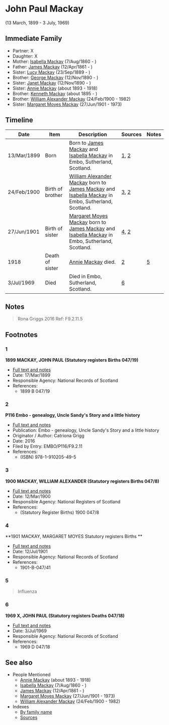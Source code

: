 ﻿---
layout: person
subject_key: i57646474
permalink: /people/i57646474
---

# John Paul Mackay
(13 March, 1899 - 3 July, 1969)

## Immediate Family

* Partner: X
* Daughter: X
* Mother: [Isabella Mackay](./@i32797554@-isabella-mackay-b1860-8-7-d.md) (7/Aug/1860 - )
* Father: [James Mackay](./@i60572122@-james-mackay-b1861-4-12-d.md) (12/Apr/1861 - )
* Sister: [Lucy Mackay](./@i16587624@-lucy-mackay-b1889-9-23-d.md) (23/Sep/1889 - )
* Brother: [George Mackay](./@i72941728@-george-mackay-b1890-11-12-d.md) (12/Nov/1890 - )
* Sister: [Janet Mackay](./@i22499038@-janet-mackay-b1890-11-12-d.md) (12/Nov/1890 - )
* Sister: [Annie Mackay](./@i51252926@-annie-mackay-b1893-d1918.md) (about 1893 - 1918)
* Brother: [Kenneth Mackay](./@i48909111@-kenneth-mackay-b1895-d.md) (about 1895 - )
* Brother: [William Alexander Mackay](./@i9383584@-william-alexander-mackay-b1900-2-24-d1982.md) (24/Feb/1900 - 1982)
* Sister: [Margaret Moyes Mackay](./@i178005@-margaret-moyes-mackay-b1901-6-27-d1973.md) (27/Jun/1901 - 1973)

## Timeline

Date | Item | Description | Sources | Notes
---|---|---|---|---
13/Mar/1899 | Born | Born to [James Mackay](./@i60572122@-james-mackay-b1861-4-12-d.md) and [Isabella Mackay](./@i32797554@-isabella-mackay-b1860-8-7-d.md) in Embo, Sutherland, Scotland. | [1](#1), [2](#2) | 
24/Feb/1900 | Birth of brother | [William Alexander Mackay](./@i9383584@-william-alexander-mackay-b1900-2-24-d1982.md) born to [James Mackay](./@i60572122@-james-mackay-b1861-4-12-d.md) and [Isabella Mackay](./@i32797554@-isabella-mackay-b1860-8-7-d.md) in Embo, Sutherland, Scotland. | [3](#3), [2](#2) | 
27/Jun/1901 | Birth of sister | [Margaret Moyes Mackay](./@i178005@-margaret-moyes-mackay-b1901-6-27-d1973.md) born to [James Mackay](./@i60572122@-james-mackay-b1861-4-12-d.md) and [Isabella Mackay](./@i32797554@-isabella-mackay-b1860-8-7-d.md) in Embo, Sutherland, Scotland. | [4](#4), [2](#2) | 
1918 | Death of sister | [Annie Mackay](./@i51252926@-annie-mackay-b1893-d1918.md) died. | [2](#2) | [5](#5)
3/Jul/1969 | Died | Died in Embo, Sutherland, Scotland. | [6](#6) | 

## Notes

> Rona Griggs 2016 Ref: F9.2.11.5
>


## Footnotes

### 1

**1899 MACKAY, JOHN PAUL (Statutory registers Births 047/19)**

* [Full text and notes](../sources/@s3169273@-1899-mackay,-john-paul-statutory-registers-births-047-19-.md)
* Date: 17/Mar/1899
* Responsible Agency: National Records of Scotland
* References: 
  * 1899 B 047/19

### 2

**P116 Embo - genealogy, Uncle Sandy's Story and a little history**

* [Full text and notes](../sources/@s26144122@-p116-embo-genealogy,-uncle-sandy's-story-and-a-little-history.md)
* Publication: Embo - genealogy, Uncle Sandy's Story and a little history
* Originator / Author: Catriona Grigg
* Date: 2016
* Filed by Entry: EMBO/P116/F9.2.11
* References: 
  * (ISBN) 978-1-910205-49-5

### 3

**1900 MACKAY, WILLIAM ALEXANDER (Statutory registers Births 047/8)**

* [Full text and notes](../sources/@s72028925@-1900-mackay,-william-alexander-statutory-registers-births-047-8-.md)
* Date: 12/Mar/1900
* Responsible Agency: National Registers of Scotland
* References: 
  * (Statutory Register Births) 1900 047/8

### 4

**1901 MACKAY, MARGARET MOYES Statutory registers Births **

* [Full text and notes](../sources/@s52738092@-1901-mackay,-margaret-moyes-statutory-registers-births-.md)
* Date: 12/Jul/1901
* Responsible Agency: National Records of Scotland
* References: 
  * 1901-B-047/41

### 5

> Influenza
>


### 6

**1969 X, JOHN PAUL (Statutory registers Deaths 047/18)**

* [Full text and notes](../sources/@s24508315@-1969-mackay,-john-paul-statutory-registers-deaths-047-18-.md)
* Date: 3/Jul/1969
* Responsible Agency: National Records of Scotland
* References: 
  * 1969 D 047/18


## See also

- People Mentioned
  - [Annie Mackay](./@i51252926@-annie-mackay-b1893-d1918.md) (about 1893 - 1918)
  - [Isabella Mackay](./@i32797554@-isabella-mackay-b1860-8-7-d.md) (7/Aug/1860 - )
  - [James Mackay](./@i60572122@-james-mackay-b1861-4-12-d.md) (12/Apr/1861 - )
  - [Margaret Moyes Mackay](./@i178005@-margaret-moyes-mackay-b1901-6-27-d1973.md) (27/Jun/1901 - 1973)
  - [William Alexander Mackay](./@i9383584@-william-alexander-mackay-b1900-2-24-d1982.md) (24/Feb/1900 - 1982)
- Indexes
  - [By family name](../index-by-family-name.md)
  - [Sources](../index-of-sources-by-title.md)
